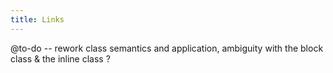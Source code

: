 ```yaml
---
title: Links
---
```


@to-do -- rework class semantics and application, ambiguity with the block class & the inline class ?